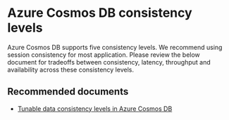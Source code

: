 <properties
	pageTitle="Cosmos Db consistency level"
	description="Cosmos DB Consistency"
	service="microsoft.documentdb"
	resource="databaseAccounts"
	authors="balaksms"
	displayOrder="78"
	selfHelpType="resource"
	supportTopicIds="32597504"
	resourceTags=""
	productPesIds="15585"
	cloudEnvironments="public"
/>

# Azure Cosmos DB consistency levels
Azure Cosmos DB supports five consistency levels.  We recommend using session consistency for most application.  Please review the below document for tradeoffs between consistency, latency, throughput and availability across these consistency levels.

## **Recommended documents**

* [Tunable data consistency levels in Azure Cosmos DB](https://docs.microsoft.com/azure/cosmos-db/consistency-levels)
